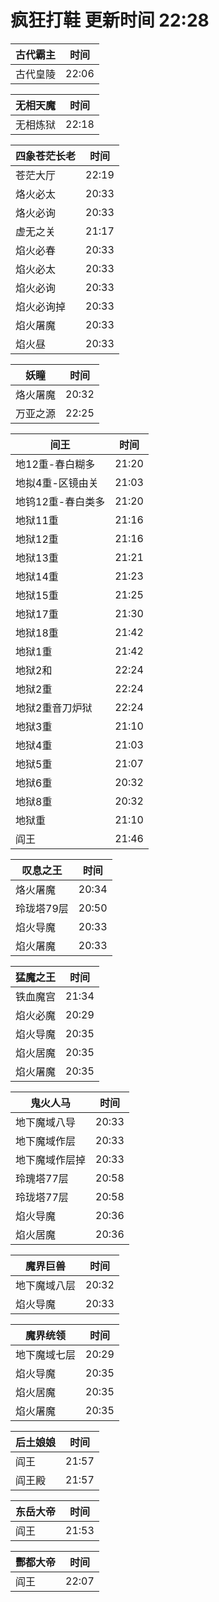 # 疯狂打鞋 更新时间 22:28

| 古代霸主   | 时间    |
|--------|-------|
| 古代皇陵 | 22:06 |

| 无相天魔   | 时间    |
|--------|-------|
| 无相炼狱 | 22:18 |

| 四象苍茫长老   | 时间    |
|--------|-------|
| 苍茫大厅 | 22:19 |
| 烙火必太 | 20:33 |
| 烙火必询 | 20:33 |
| 虚无之关 | 21:17 |
| 焰火必春 | 20:33 |
| 焰火必太 | 20:33 |
| 焰火必询 | 20:33 |
| 焰火必询掉 | 20:33 |
| 焰火屠魔 | 20:33 |
| 焰火昼 | 20:33 |

| 妖瞳   | 时间    |
|--------|-------|
| 烙火屠魔 | 20:32 |
| 万亚之源 | 22:25 |

| 间王   | 时间    |
|--------|-------|
| 地12重-春白糊多 | 21:20 |
| 地拟4重-区镜由关 | 21:03 |
| 地钨12重-春白类多 | 21:20 |
| 地狱11重 | 21:16 |
| 地狱12重 | 21:16 |
| 地狱13重 | 21:21 |
| 地狱14重 | 21:23 |
| 地狱15重 | 21:25 |
| 地狱17重 | 21:30 |
| 地狱18重 | 21:42 |
| 地狱1重 | 21:42 |
| 地狱2和 | 22:24 |
| 地狱2重 | 22:24 |
| 地狱2重音刀炉狱 | 22:24 |
| 地狱3重 | 21:10 |
| 地狱4重 | 21:03 |
| 地狱5重 | 21:07 |
| 地狱6重 | 20:32 |
| 地狱8重 | 20:32 |
| 地狱重 | 21:10 |
| 阎王 | 21:46 |

| 叹息之王   | 时间    |
|--------|-------|
| 烙火屠魔 | 20:34 |
| 玲珑塔79层 | 20:50 |
| 焰火导魔 | 20:33 |
| 焰火屠魔 | 20:33 |

| 猛魔之王   | 时间    |
|--------|-------|
| 铁血魔宫 | 21:34 |
| 焰火必魔 | 20:29 |
| 焰火导魔 | 20:35 |
| 焰火居魔 | 20:35 |
| 焰火屠魔 | 20:35 |

| 鬼火人马   | 时间    |
|--------|-------|
| 地下魔域八导 | 20:33 |
| 地下魔域作层 | 20:33 |
| 地下魔域作层掉 | 20:33 |
| 玲瑰塔77层 | 20:58 |
| 玲珑塔77层 | 20:58 |
| 焰火导魔 | 20:36 |
| 焰火居魔 | 20:36 |

| 魔界巨兽   | 时间    |
|--------|-------|
| 地下魔域八层 | 20:32 |
| 焰火导魔 | 20:33 |

| 魔界统领   | 时间    |
|--------|-------|
| 地下魔域七层 | 20:29 |
| 焰火导魔 | 20:35 |
| 焰火居魔 | 20:35 |
| 焰火屠魔 | 20:35 |

| 后土娘娘   | 时间    |
|--------|-------|
| 阎王 | 21:57 |
| 阎王殿 | 21:57 |

| 东岳大帝   | 时间    |
|--------|-------|
| 阎王 | 21:53 |

| 酆都大帝   | 时间    |
|--------|-------|
| 阎王 | 22:07 |